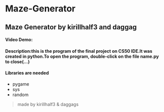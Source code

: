 # Maze-Generator
Maze Generator by kirillhalf3 and daggag
---
#### Video Demo: <url>
#### Description:this is the program of the final project on CS50 IDE.It was created in python.To open the program, double-click on the file name.py to close(...)
  #### Libraries are needed
 * pygame
 * sys
 * random
> made by kirillhalf3 & daggags

